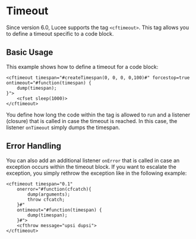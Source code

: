 <!--
{
  "title": "Timeout",
  "id": "timeout",
  "description": "Learn how to use the <cftimeout> tag in Lucee. This guide demonstrates how to define a timeout specific to a code block, handle timeouts with a listener, and handle errors within the timeout block.",
  "keywords": [
    "tag",
    "timeout",
    "listener",
    "Lucee",
    "cftimeout",
    "error handling"
  ]
}
-->
# Timeout

Since version 6.0, Lucee supports the tag `<cftimeout>`. This tag allows you to define a timeout specific to a code block.

## Basic Usage

This example shows how to define a timeout for a code block:

```lucee
<cftimeout timespan="#createTimespan(0, 0, 0, 0,100)#" forcestop=true ontimeout="#function(timespan) {
    dump(timespan);
}">
    <cfset sleep(1000)>
</cftimeout>
```

You define how long the code within the tag is allowed to run and a listener (closure) that is called in case the timeout is reached. In this case, the listener `onTimeout` simply dumps the timespan.

## Error Handling

You can also add an additional listener `onError` that is called in case an exception occurs within the timeout block. If you want to escalate the exception, you simply rethrow the exception like in the following example:

```lucee
<cftimeout timespan="0.1" 
    onerror="#function(cfcatch){
        dump(arguments);
        throw cfcatch;
    }#" 
    ontimeout="#function(timespan) {
        dump(timespan);
    }#">
    <cfthrow message="upsi dupsi">
</cftimeout>
```